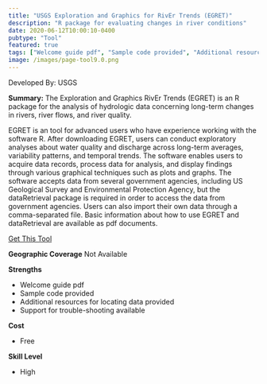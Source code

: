 ```yaml
---
title: "USGS Exploration and Graphics for RivEr Trends (EGRET)"
description: "R package for evaluating changes in river conditions"
date: 2020-06-12T10:00:10-0400
pubtype: "Tool"
featured: true
tags: ["Welcome guide pdf", "Sample code provided", "Additional resources for locating data provided", "Support for trouble-shooting available"]
image: /images/page-tool9.0.png
---
```

Developed By: USGS

**Summary:** The Exploration and Graphics RivEr Trends (EGRET) is an R package for the analysis of hydrologic data concerning long-term changes in rivers, river flows, and river quality.

EGRET is an tool for advanced users who have experience working with the software R. After downloading EGRET, users can conduct exploratory analyses about water quality and discharge across long-term averages, variability patterns, and temporal trends. The software enables users to acquire data records, process data for analysis, and display findings through various graphical techniques such as plots and graphs. The software accepts data from several government agencies, including US Geological Survey and Environmental Protection Agency, but the dataRetrieval package is required in order to access the data from government agencies. Users can also import their own data through a comma-separated file. Basic information about how to use EGRET and dataRetrieval are available as pdf documents.

<a href="https://www.usgs.gov/software/exploration-and-graphics-river-trends-egret" target="_blank">Get This Tool</a>

__**Geographic Coverage**__
Not Available

__**Strengths**__
-  Welcome guide pdf
-  Sample code provided
-  Additional resources for locating data provided
-  Support for trouble-shooting available

__**Cost**__
- Free

__**Skill Level**__
- High
